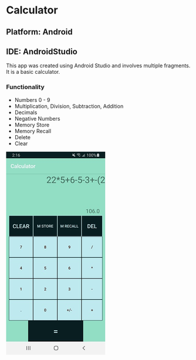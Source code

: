 # Calculator

## Platform: Android
## IDE: AndroidStudio
This app was created using Android Studio and involves multiple fragments.
It is a basic calculator.

### Functionality
- Numbers 0 - 9
- Multiplication, Division, Subtraction, Addition
- Decimals
- Negative Numbers
- Memory Store
- Memory Recall
- Delete
- Clear

![alt text](https://github.com/Dkaban/AndroidCalculator/blob/master/Calculator_Screenshot.jpg?raw=true)
